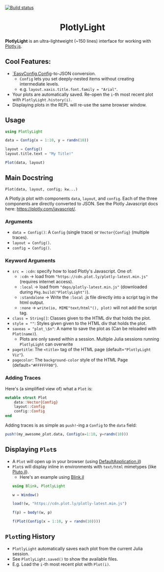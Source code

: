 [![Build status](https://github.com/joshday/PlotlyLight.jl/workflows/CI/badge.svg)](https://github.com/joshday/PlotlyLight.jl/actions?query=workflow%3ACI+branch%3Amaster)

<h1 align="center">PlotlyLight</h1>

**PlotlyLight** is an ultra-lightweight (~150 lines) interface for working with [Plotly.js](https://plotly.com/javascript/).

## Cool Features:

- [`EasyConfig.Config](https://github.com/joshday/EasyConfig.jl)-to-JSON conversion.
    - `Config` lets you set deeply-nested items without creating intermediate levels.
    - e.g. `layout.xaxis.title.font.family = "Arial"`.
- Your plots are automatically saved.  Re-open the `i`-th most recent plot with `PlotlyLight.history(i)`.
- Displaying plots in the REPL will re-use the same browser window.


## Usage

```julia
using PlotlyLight

data = Config(x = 1:10, y = randn(10))

layout = Config()
layout.title.text = "My Title!"

Plot(data, layout)
```

## Main Docstring

    Plot(data, layout, config; kw...)

A Plotly.js plot with components `data`, `layout`, and `config`.  Each of the three components are
directly converted to JSON.  See the Plotly Javascript docs here: https://plotly.com/javascript/.

### Arguments
- `data = Config()`: A `Config` (single trace) or `Vector{Config}` (multiple traces).
- `layout = Config()`.
- `config = Config()`.

### Keyword Arguments
- `src = :cdn`: specify how to load Plotly's Javascript.  One of:
    - `:cdn` → load from `"https://cdn.plot.ly/plotly-latest.min.js"` (requires internet access).
    - `:local` → load from `"deps/plotly-latest.min.js"` (downloaded during `Pkg.build("PlotlyLight")`).
    - `:standalone` → Write the `:local` .js file directly into a script tag in the html output.
    - `:none` → `write(io, MIME"text/html"(), plot)` will not add the script tag.
- `class = String[]`: Classes given to the HTML div that holds the plot.
- `style = ""`: Styles given given to the HTML div that holds the plot.
- `saveas = "plot_\$n"`: A name to save the plot as (Can be reloaded with `Plot(name)`).
    - Plots are only saved within a session.  Multiple Julia sessions running `PlotlyLight` can
      overwrite
- `pagetitle`: The `<title>` tag of the HTML page (default=`"PlotlyLight Viz"`).
- `pagecolor`: The `background-color` style of the HTML Page (default=`"#FFFFFF00"`).

### Adding Traces

Here's (a simplified view of) what a `Plot` is:

```julia
mutable struct Plot
    data::Vector{Config}
    layout::Config
    config::Config
end
```

Adding traces is as simple as `push!`-ing a `Config` to the `data` field:

```julia
push!(my_awesome_plot.data, Config(x=1:10, y=randn(10)))
```

## Displaying `Plot`s

- A `Plot` will open up in your browser (using [DefaultApplication.jl](https://github.com/tpapp/DefaultApplication.jl))
- `Plot`s will display inline in environments with `text/html` mimetypes (like [Pluto.jl](https://github.com/fonsp/Pluto.jl)).
    - Here's an example using [Blink.jl](https://github.com/JuliaGizmos/Blink.jl)
    ```julia
    using Blink, PlotlyLight

    w = Window()

    load!(w, "https://cdn.plot.ly/plotly-latest.min.js")

    f(p) = body!(w, p)

    f(Plot(Config(x = 1:10, y = randn(10))))
    ```

## `Plot`ting History

- `PlotlyLight` automatically saves each plot from the current Julia session.
- See `PlotlyLight.saved()` to show the available files.
- E.g. Load the `i`-th most recent plot with `Plot(i)`.
